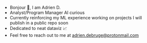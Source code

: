 - Bonjour 👋, I am Adrien D.
- Analyst/Program Manager AI curious
- Currently reinforcing my ML experience working on projects I will publish in a public repo soon
- Dedicated to neat dataviz 📈
- Feel free to reach out to me at adrien.debruge@protonmail.com

<!---
AdrienDBe/AdrienDBe is a ✨ special ✨ repository because its `README.md` (this file) appears on your GitHub profile.
You can click the Preview link to take a look at your changes.
--->
